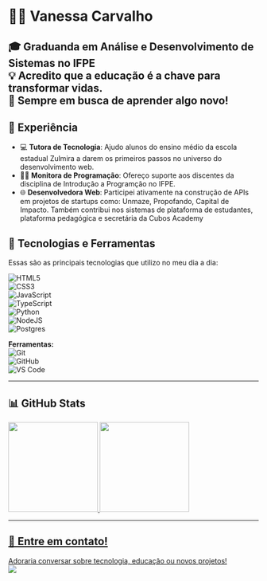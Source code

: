 # 👩‍💻 Vanessa Carvalho  

🎓 Graduanda em Análise e Desenvolvimento de Sistemas no IFPE  
💡 Acredito que a educação é a chave para transformar vidas.  
🧠 Sempre em busca de aprender algo novo!  
---

## 🌟 Experiência

- 💻 **Tutora de Tecnologia**: Ajudo alunos do ensino médio da escola estadual Zulmira a darem os primeiros passos no universo do desenvolvimento web.  
- 👩‍🏫 **Monitora de Programação**: Ofereço suporte aos discentes da disciplina de Introdução a Programção no IFPE.  
- 🌐 **Desenvolvedora Web**: Participei ativamente na construção de APIs em projetos de startups como: Unmaze, Propofando, Capital de Impacto. Também contribui nos sistemas de plataforma de estudantes, plataforma pedagógica e  secretária da Cubos Academy 


## 🚀 Tecnologias e Ferramentas  
Essas são as principais tecnologias que utilizo no meu dia a dia:  


![HTML5](https://img.shields.io/badge/html5-%23E34F26.svg?style=for-the-badge&logo=html5&logoColor=white)  
![CSS3](https://img.shields.io/badge/css3-%231572B6.svg?style=for-the-badge&logo=css3&logoColor=white)  
![JavaScript](https://img.shields.io/badge/javascript-%23323330.svg?style=for-the-badge&logo=javascript&logoColor=%23F7DF1E)  
![TypeScript](https://img.shields.io/badge/typescript-%23007ACC.svg?style=for-the-badge&logo=typescript&logoColor=white)  
![Python](https://img.shields.io/badge/python-%2314354C.svg?style=for-the-badge&logo=python&logoColor=white)  
![NodeJS](https://img.shields.io/badge/node.js-6DA55F?style=for-the-badge&logo=node.js&logoColor=white)  
![Postgres](https://img.shields.io/badge/postgres-%23316192.svg?style=for-the-badge&logo=postgresql&logoColor=white)  

**Ferramentas:**  
![Git](https://img.shields.io/badge/git-%23F05033.svg?style=for-the-badge&logo=git&logoColor=white)  
![GitHub](https://img.shields.io/badge/github-%23121011.svg?style=for-the-badge&logo=github&logoColor=white)  
![VS Code](https://img.shields.io/badge/VS%20Code-0078d7.svg?style=for-the-badge&logo=visual-studio-code&logoColor=white)  

---

## 📊 GitHub Stats  

<div>
<a href="https://github.com/vanessa-carvalho-dev/">
<img height="180em" src="https://github-readme-stats.vercel.app/api/top-langs/?username=vanessa-carvalho-dev&layout=compact&langs_count=7&theme=dracula"/>
<img height="180em" src="https://github-readme-stats.vercel.app/api?username=vanessa-carvalho-dev&show_icons=true&theme=dracula&include_all_commits=true&count_private=true"/>
</div>  

---

## 💬 Entre em contato!  

Adoraria conversar sobre tecnologia, educação ou novos projetos!  
<a href="https://www.linkedin.com/in/vanessa-carvalho-dev/" target="_blank"><img src="https://img.shields.io/badge/-LinkedIn-%230077B5?style=for-the-badge&logo=linkedin&logoColor=white" target="_blank"></a>  
